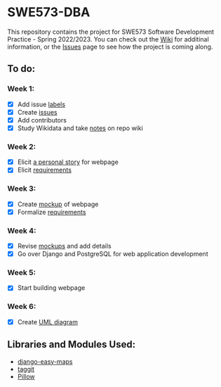 # SWE573-DBA
This repository contains the project for SWE573 Software Development Practice - Spring 2022/2023. You can check out the [Wiki](https://github.com/dbaslan/SWE573-DBA/wiki) for additinal information, or the [Issues](https://github.com/dbaslan/SWE573-DBA/issues) page to see how the project is coming along.

## To do:
### Week 1:
- [x] Add issue [labels](https://github.com/dbaslan/SWE573-DBA/wiki/Issue-Labels)
- [x] Create [issues](https://github.com/dbaslan/SWE573-DBA/issues)
- [x] Add contributors
- [x] Study Wikidata and take [notes](https://github.com/dbaslan/SWE573-DBA/wiki/Notes-on-Wikidata) on repo wiki 
### Week 2:
- [x] Elicit [a personal story](https://github.com/dbaslan/SWE573-DBA/wiki/A-Story) for webpage
- [x] Elicit [requirements](https://github.com/dbaslan/SWE573-DBA/wiki/Requirements)
### Week 3:
- [x] Create [mockup](https://github.com/dbaslan/SWE573-DBA/wiki/Mockup) of webpage
- [x] Formalize [requirements](https://github.com/dbaslan/SWE573-DBA/wiki/Requirements)
### Week 4:
- [x] Revise [mockups](https://github.com/dbaslan/SWE573-DBA/wiki/Mockup) and add details
- [x] Go over Django and PostgreSQL for web application development
### Week 5:
- [x] Start building webpage
### Week 6:
- [x] Create [UML diagram](https://github.com/dbaslan/SWE573-DBA/wiki/UML-Diagrams)

## Libraries and Modules Used:
- [django-easy-maps](https://pypi.org/project/django-easy-maps/)
- [taggit](https://pypi.org/project/django-taggit/)
- [Pillow](https://pypi.org/project/Pillow/)
